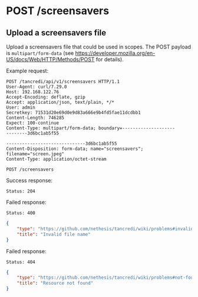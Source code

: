 # POST /screensavers

## Upload a screensavers file

Upload a screensavers file that could be used in scopes. The POST payload is `multipart/form-data` (see https://developer.mozilla.org/en-US/docs/Web/HTTP/Methods/POST for details).

Example request:
```text
POST /tancredi/api/v1/screensavers HTTP/1.1
User-Agent: curl/7.29.0
Host: 192.168.122.76
Accept-Encoding: deflate, gzip
Accept: application/json, text/plain, */*
User: admin
Secretkey: 71531d20e69d0e9d83a666e9b4fd5fae11dcdbb1
Content-Length: 746285
Expect: 100-continue
Content-Type: multipart/form-data; boundary=--------------------
--------3d6bc1ab5f55

------------------------------3d6bc1ab5f55
Content-Disposition: form-data; name="screensavers"; filename="screen.jpeg"
Content-Type: application/octet-stream

```


```text
POST /screensavers
```

Success response:

    Status: 204

Failed response:

    Status: 400

```json
{
    "type": "https://github.com/nethesis/tancredi/wiki/problems#invalid-file-name",
    "title": "Invalid file name"
}
```

Failed response:

    Status: 404

```json
{
    "type": "https://github.com/nethesis/tancredi/wiki/problems#not-found",
    "title": "Resource not found"
}
```
